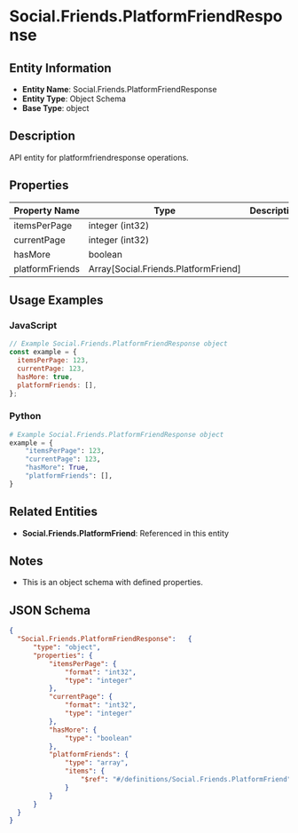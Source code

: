 # Social.Friends.PlatformFriendResponse

## Entity Information
- **Entity Name**: Social.Friends.PlatformFriendResponse
- **Entity Type**: Object Schema
- **Base Type**: object

## Description
API entity for platformfriendresponse operations.

## Properties

| Property Name | Type | Description | Required |
|---------------|------|-------------|----------|
| itemsPerPage | integer (int32) |  | No |
| currentPage | integer (int32) |  | No |
| hasMore | boolean |  | No |
| platformFriends | Array[Social.Friends.PlatformFriend] |  | No |

## Usage Examples

### JavaScript
```javascript
// Example Social.Friends.PlatformFriendResponse object
const example = {
  itemsPerPage: 123,
  currentPage: 123,
  hasMore: true,
  platformFriends: [],
};
```

### Python
```python
# Example Social.Friends.PlatformFriendResponse object
example = {
    "itemsPerPage": 123,
    "currentPage": 123,
    "hasMore": True,
    "platformFriends": [],
}
```

## Related Entities
- **Social.Friends.PlatformFriend**: Referenced in this entity

## Notes
- This is an object schema with defined properties.

## JSON Schema
```json
{
  "Social.Friends.PlatformFriendResponse":   {
      "type": "object",
      "properties": {
          "itemsPerPage": {
              "format": "int32",
              "type": "integer"
          },
          "currentPage": {
              "format": "int32",
              "type": "integer"
          },
          "hasMore": {
              "type": "boolean"
          },
          "platformFriends": {
              "type": "array",
              "items": {
                  "$ref": "#/definitions/Social.Friends.PlatformFriend"
              }
          }
      }
  }
}
```
